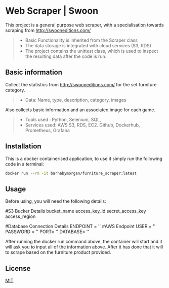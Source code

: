 # Web Scraper | Swoon 

This project is a general purpose web scraper, with a specialisation towards scraping from http://swooneditions.com/

> - Basic Functionality is inherited from the Scraper class 
> - The data storage is integrated with cloud services (S3, RDS)
> - The project contains the unittest class, which is used to inspect the resulting data after the code is run.

## Basic information

Collect the statistics from http://swooneditions.com/ for the set furniture category.    
> - Data: Name, type, description, category, images

Also collects basic information and an associated image for each game.   
> - Tools used : Python, Selenium, SQL,   
> - Services used: AWS S3, RDS, EC2. Github, Dockerhub, Prometheus, Grafana   

## Installation

This is a docker containerised application, to use it simply run the following code in a terminal:

```bash
docker run --rm -it barnabymorgan/furniture_scraper:latest
```

## Usage

Before using, you will need the following details:

#S3 Bucker Details
bucket_name
access_key_id
secret_access_key
access_region

#Database Connection Details 
ENDPOINT = '' #AWS Endpoint
USER = ''
PASSWORD = ''
PORT= ''
DATABASE= ''

After running the docker run command above, the container will start and it will ask you to input all of the information above. 
After it has done that it will to scrape based on the furniture product provided. 

## License
[MIT](https://choosealicense.com/licenses/mit/)